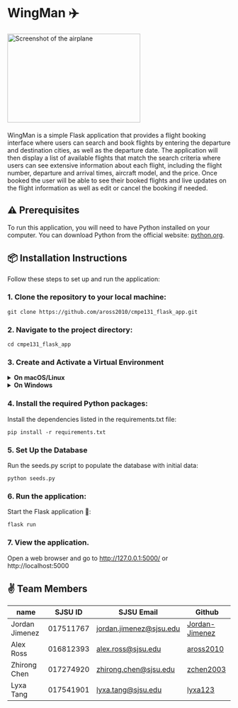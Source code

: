 # WingMan ✈️

<div style="text-align:left">
    <img src="https://www.diesel-plus.com/wp-content/uploads/2019/07/Airplane-Sky-201811-001-720x475.jpg" alt="Screenshot of the airplane" style="width: 300px; height:200px;">
  </div>
  
  <div style="padding-top: 20px;">
    WingMan is a simple Flask application that provides a flight booking interface where users can search and book flights by entering the departure and destination cities, as well as the departure date. The application will then display a list of available flights that match the search criteria where users can see extensive information about each flight, including the flight number, departure and arrival times, aircraft model, and the price. Once booked the user will be able to see their booked flights and live updates on the flight information as well as edit or cancel the booking if needed.
  </div>

## ⚠️ Prerequisites

To run this application, you will need to have Python installed on your computer. You can download Python from the official website: [python.org](https://www.python.org/).

## 📦 Installation Instructions

Follow these steps to set up and run the application:

### 1. Clone the repository to your local machine:

```
git clone https://github.com/aross2010/cmpe131_flask_app.git
```

### 2. Navigate to the project directory:

```
cd cmpe131_flask_app
```

### 3. Create and Activate a Virtual Environment

<details>
<summary><strong>On macOS/Linux</strong></summary>

#### a. Create a virtual environment:

```
python3 -m venv venv
```

#### b. Activate the virtual environment:

```
source venv/bin/activate
```

</details>

<details>
<summary><strong>On Windows</strong></summary>

#### a. Create a virtual environment:

```
python -m venv venv
```

#### b. Activate the virtual environment:

```
venv\Scripts\activate
```

</details>

### 4. Install the required Python packages:

Install the dependencies listed in the requirements.txt file:

```
pip install -r requirements.txt
```

### 5. Set Up the Database

Run the seeds.py script to populate the database with initial data:

```
python seeds.py
```

### 6. Run the application:

Start the Flask application 🚀:

```
flask run
```

### 7. View the application.

Open a web browser and go to http://127.0.0.1:5000/ or http://localhost:5000

## ✌️ Team Members

| name           | SJSU ID   | SJSU Email              | Github                                              |
| -------------- | --------- | ----------------------- | --------------------------------------------------- |
| Jordan Jimenez | 017511767 | jordan.jimenez@sjsu.edu | [Jordan-Jimenez](https://github.com/Jordan-Jimenez) |
| Alex Ross      | 016812393 | alex.ross@sjsu.edu      | [aross2010](https://github.com/aross2010)           |
| Zhirong Chen   | 017274920 | zhirong.chen@sjsu.edu   | [zchen2003](https://github.com/zchen2003)           |
| Lyxa Tang      | 017541901 | lyxa.tang@sjsu.edu      | [lyxa123](https://github.com/lyxa123)               |
